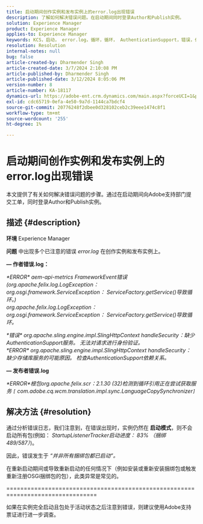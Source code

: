 ```yaml
---
title: 启动期间创作实例和发布实例上的error.log出现错误
description: 了解如何解决错误问题。在启动期间同时登录Author和Publish实例。
solution: Experience Manager
product: Experience Manager
applies-to: Experience Manager
keywords: KCS，启动， error.log，循环，循环， AuthenticationSupport，错误，作者实例，发布实例，常见问题解答
resolution: Resolution
internal-notes: null
bug: false
article-created-by: Dharmender Singh
article-created-date: 3/7/2024 2:10:08 PM
article-published-by: Dharmender Singh
article-published-date: 3/12/2024 8:05:06 PM
version-number: 8
article-number: KA-18117
dynamics-url: https://adobe-ent.crm.dynamics.com/main.aspx?forceUCI=1&pagetype=entityrecord&etn=knowledgearticle&id=a9330262-8cdc-ee11-904d-6045bd006d92
exl-id: cdc65719-0efa-4e50-9a7d-1144ca7bdcf4
source-git-commit: 20776248f2dbee0d328102ceb2c39eee1474c8f1
workflow-type: tm+mt
source-wordcount: '255'
ht-degree: 1%

---
```


# 启动期间创作实例和发布实例上的error.log出现错误


本文提供了有关如何解决错误问题的步骤。通过在启动期间向Adobe支持部门提交工单，同时登录Author和Publish实例。

## 描述 {#description}


<b>环境</b>
Experience Manager

<b>问题</b>
中出现多个已注意的错误 *error.log* 在创作实例和发布实例上。

<b> — 作者错误.log：</b>

*\*ERROR\* aem-api-metrics FrameworkEvent错误(org.apache.felix.log.LogException： org.osgi.framework.ServiceException： ServiceFactory.getService()导致循环。)
<br>org.apache.felix.log.LogException： org.osgi.framework.ServiceException： ServiceFactory.getService()导致循环。*



*\*错误\* org.apache.sling.engine.impl.SlingHttpContext handleSecurity：缺少AuthenticationSupport服务。 无法对请求进行身份验证。
<br>\*ERROR\* org.apache.sling.engine.impl.SlingHttpContext handleSecurity：缺少存储库服务的可能原因。 检查AuthenticationSupport依赖关系。*



<b> — 发布者错误.log</b>

*\*ERROR\*根包org.apache.felix.scr：2.1.30 (32)检测到循环引用正在尝试获取服务 `[` com.adobe.cq.wcm.translation.impl.sync.LanguageCopySynchronizer`]`*






## 解决方法 {#resolution}


通过分析错误日志，我们注意到，在错误出现时，实例仍然在 <b>启动模式</b>，则不会启动所有包(例如： *StartupListenerTracker启动进度： 83% （捆绑489/587）*)。

因此，错误发生于 *“并非所有捆绑包都已启动”。*

在重新启动期间或导致重新启动的任何情况下（例如安装或重新安装捆绑包或触发重新注册OSGi捆绑包的包），此类异常是常见的。



================================================================================

如果在实例完全启动且包处于活动状态之后注意到错误，则建议使用Adobe支持票证进行进一步调查。
